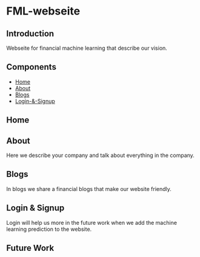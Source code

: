 # FML-webseite
## Introduction
Webseite for financial machine learning that describe our vision.

## Components
* [Home](#Home)
* [About](#About)
* [Blogs](#Blogs)
* [Login-&-Signup](#Login-&-Signup)

## Home

## About
Here we describe your company and talk about everything in the company.
## Blogs
In blogs we share a financial blogs that make our website friendly.
## Login & Signup
Login will help us more in the future work when we add the machine learning prediction to the website.

## Future Work


